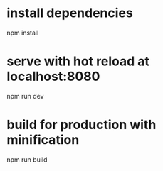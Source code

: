 # install dependencies
npm install

#  serve with hot reload at localhost:8080
npm run dev

# build for production with minification
npm run build